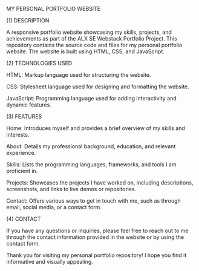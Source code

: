 MY PERSONAL PORTFOLIO WEBSITE



(1) DESCRIPTION

A responsive portfolio website showcasing my skills, projects, and achievements as part of the ALX SE Webstack Portfolio Project.
This repository contains the source code and files for my personal portfolio website. The website is built using HTML, CSS, and JavaScript.



(2) TECHNOLOGIES USED

HTML: Markup language used for structuring the website.

CSS: Stylesheet language used for designing and formatting the website.

JavaScript: Programming language used for adding interactivity and dynamic features.



(3) FEATURES

Home: Introduces myself and provides a brief overview of my skills and interests.

About: Details my professional background, education, and relevant experience.

Skills: Lists the programming languages, frameworks, and tools I am proficient in.

Projects: Showcases the projects I have worked on, including descriptions, screenshots, and links to live demos or repositories.

Contact: Offers various ways to get in touch with me, such as through email, social media, or a contact form.



(4) CONTACT

If you have any questions or inquiries, please feel free to reach out to me through the contact information provided in the website or by using the contact form.

Thank you for visiting my personal portfolio repository! I hope you find it informative and visually appealing.